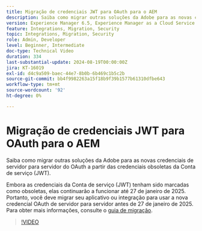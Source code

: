 ```yaml
---
title: Migração de credenciais JWT para OAuth para o AEM
description: Saiba como migrar outras soluções da Adobe para as novas credenciais de servidor para servidor do OAuth.
version: Experience Manager 6.5, Experience Manager as a Cloud Service
feature: Integrations, Migration, Security
topic: Integrations, Migration, Security
role: Admin, Developer
level: Beginner, Intermediate
doc-type: Technical Video
duration: 334
last-substantial-update: 2024-08-19T00:00:00Z
jira: KT-16019
exl-id: d4c9a509-baec-44e7-8b0b-6b469c1b5c2b
source-git-commit: bb4f9982263a15f18b9f39b1577b61310dfbe643
workflow-type: tm+mt
source-wordcount: '92'
ht-degree: 0%

---
```


# Migração de credenciais JWT para OAuth para o AEM

Saiba como migrar outras soluções da Adobe para as novas credenciais de servidor para servidor do OAuth a partir das credenciais obsoletas da Conta de serviço (JWT).

Embora as credenciais da Conta de serviço (JWT) tenham sido marcadas como obsoletas, elas continuarão a funcionar até 27 de janeiro de 2025. Portanto, você deve migrar seu aplicativo ou integração para usar a nova credencial OAuth de servidor para servidor antes de 27 de janeiro de 2025. Para obter mais informações, consulte o [guia de migração](https://developer.adobe.com/developer-console/docs/guides/authentication/ServerToServerAuthentication/migration).


>[!VIDEO](https://video.tv.adobe.com/v/3449243/?learn=on&captions=por_br)

